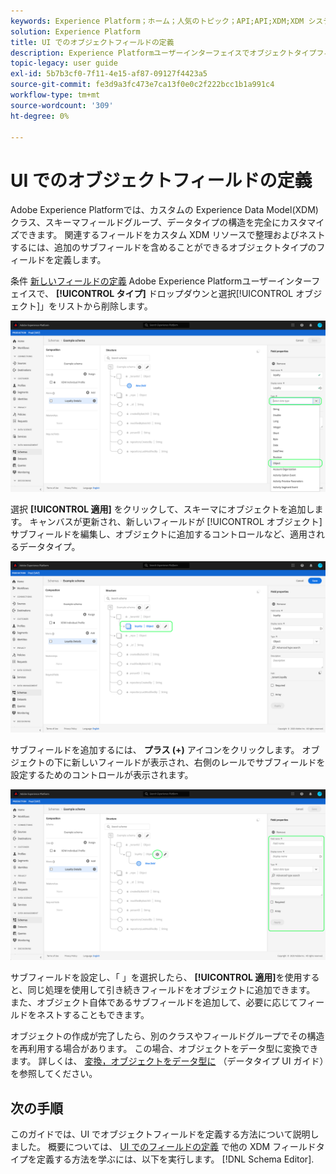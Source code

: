 ```yaml
---
keywords: Experience Platform；ホーム；人気のトピック；API;API;XDM;XDM システム；エクスペリエンスデータモデル；データモデル；ui；ワークスペース；オブジェクト；フィールド；
solution: Experience Platform
title: UI でのオブジェクトフィールドの定義
description: Experience Platformユーザーインターフェイスでオブジェクトタイプフィールドを定義する方法を説明します。
topic-legacy: user guide
exl-id: 5b7b3cf0-7f11-4e15-af87-09127f4423a5
source-git-commit: fe3d9a3fc473e7ca13f0e0c2f222bcc1b1a991c4
workflow-type: tm+mt
source-wordcount: '309'
ht-degree: 0%

---
```


# UI でのオブジェクトフィールドの定義

Adobe Experience Platformでは、カスタムの Experience Data Model(XDM) クラス、スキーマフィールドグループ、データタイプの構造を完全にカスタマイズできます。 関連するフィールドをカスタム XDM リソースで整理およびネストするには、追加のサブフィールドを含めることができるオブジェクトタイプのフィールドを定義します。

条件 [新しいフィールドの定義](./overview.md#define) Adobe Experience Platformユーザーインターフェイスで、 **[!UICONTROL タイプ]** ドロップダウンと選択[!UICONTROL オブジェクト]」をリストから削除します。

![](../../images/ui/fields/special/object.png)

選択 **[!UICONTROL 適用]** をクリックして、スキーマにオブジェクトを追加します。 キャンバスが更新され、新しいフィールドが [!UICONTROL オブジェクト] サブフィールドを編集し、オブジェクトに追加するコントロールなど、適用されるデータタイプ。

![](../../images/ui/fields/special/object-applied.png)

サブフィールドを追加するには、 **プラス (+)** アイコンをクリックします。 オブジェクトの下に新しいフィールドが表示され、右側のレールでサブフィールドを設定するためのコントロールが表示されます。

![](../../images/ui/fields/special/object-add-field.png)

サブフィールドを設定し、「 」を選択したら、 **[!UICONTROL 適用]**&#x200B;を使用すると、同じ処理を使用して引き続きフィールドをオブジェクトに追加できます。 また、オブジェクト自体であるサブフィールドを追加して、必要に応じてフィールドをネストすることもできます。

オブジェクトの作成が完了したら、別のクラスやフィールドグループでその構造を再利用する場合があります。 この場合、オブジェクトをデータ型に変換できます。 詳しくは、 [変換，オブジェクトをデータ型に](../resources/data-types.md#convert) （データタイプ UI ガイド）を参照してください。

## 次の手順

このガイドでは、UI でオブジェクトフィールドを定義する方法について説明しました。 概要については、 [UI でのフィールドの定義](./overview.md#special) で他の XDM フィールドタイプを定義する方法を学ぶには、以下を実行します。 [!DNL Schema Editor].
